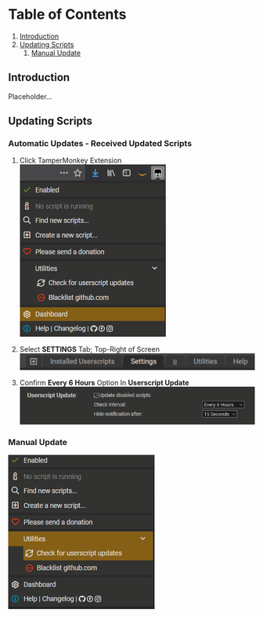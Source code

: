 # Table of Contents
1. [Introduction](#introduction)
2. [Updating Scripts](#updating-scripts)
    1. [Manual Update](#manual-update)

## Introduction
Placeholder...

## Updating Scripts

### Automatic Updates - Received Updated Scripts

1. Click TamperMonkey Extension
![TM_UPDATE_SETUP_1](https://github.com/JeysonArtiles/amzn/blob/master/.documentation/TM_UPDATE_SETUP_1.png)

2. Select **SETTINGS** Tab; Top-Right of Screen
![TM_UPDATE_SETUP_2](https://github.com/JeysonArtiles/amzn/blob/master/.documentation/TM_UPDATE_SETUP_2.png)

3. Confirm **Every 6 Hours** Option In **Userscript Update**
![TM_UPDATE_SETUP_3](https://github.com/JeysonArtiles/amzn/blob/master/.documentation/TM_UPDATE_SETUP_3.png)

### Manual Update

![ManualUpdateTamperMonkey](https://github.com/JeysonArtiles/amzn/blob/master/.documentation/ManualUpdateTamperMonkey.png)
